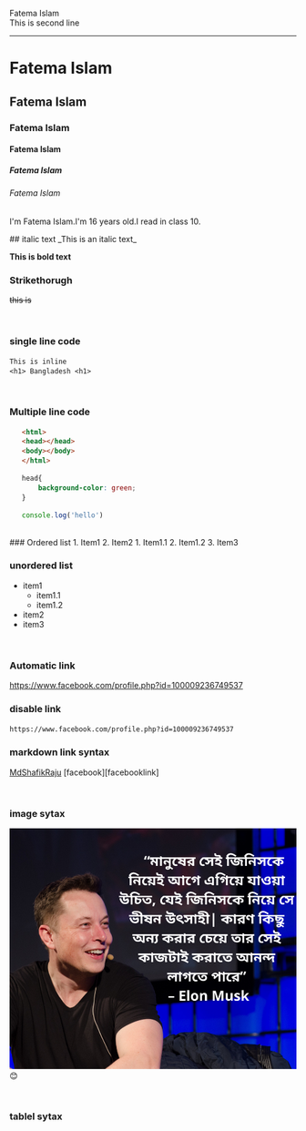<!--markdown tutorial-->
Fatema Islam<br/>
This is second line<hr>
# Fatema Islam

## Fatema Islam

### Fatema Islam

#### Fatema Islam

##### Fatema Islam

###### Fatema Islam

<p>I'm Fatema Islam.I'm 16 years old.I read in class 10.</p>
## italic text
_This is an italic text_

<br/>

__This is bold text__

### Strikethorugh
~~this is~~

<br/>

### single line code
`This is inline`  
`<h1> Bangladesh <h1>`

<br/>

### Multiple line code
 ```html
    <html>
    <head></head>
    <body></body>
    </html>
```

 ```css
    head{
        background-color: green;
    }
```

 ```javascript
    console.log('hello')
```

<br/>
### Ordered list
1. Item1
2. Item2
    1. Item1.1
    2. Item1.2
3. Item3

<br/>

### unordered list
- item1
    - item1.1
    - item1.2
- item2
- item3


<br/>

### Automatic link
https://www.facebook.com/profile.php?id=100009236749537

### disable link
`https://www.facebook.com/profile.php?id=100009236749537`

### markdown link syntax
[MdShafikRaju][websitelink]
[facebook][facebooklink]

<br/>

### image sytax
<!-- ![profile](./image/elon.png) -->
<img src="./image/elon.png" width="1000"
title="Handsome Boy"/>
😊

<br/>

### tablel sytax


<!-- All link is here -->
[Websitelink]: https://www.facebook.com/fatemaislamofficial
